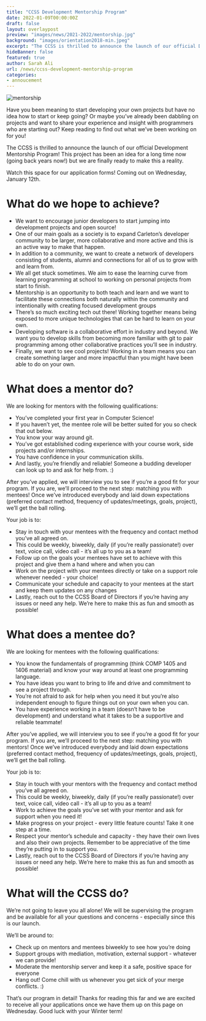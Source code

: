 ```yaml
---
title: "CCSS Development Mentorship Program"
date: 2022-01-09T00:00:00Z
draft: false
layout: overlaypost
preview: "images/news/2021-2022/mentorship.jpg"
background: "images/orientation2018-min.jpeg"
excerpt: "The CCSS is thrilled to announce the launch of our official Development Mentorship Program!"
hideBanner: false
featured: true
author: Sarah Ali
url: /news/ccss-development-mentorship-program
categories:
- annoucement
---
```


![mentorship](/images/news/2021-2022/mentorship.jpg)

Have you been meaning to start developing your own projects but have no idea how to start or keep going? Or maybe you’ve already been dabbling on projects and want to share your experience and insight with programmers who are starting out? Keep reading to find out what we’ve been working on for you! 

The CCSS is thrilled to announce the launch of our official Development Mentorship Program! This project has been an idea for a long time now (going back years now!) but we are finally ready to make this a reality. 

Watch this space for our application forms! Coming out on Wednesday, January 12th.

# What do we hope to achieve?

- We want to encourage junior developers to start jumping into development projects and open source!
- One of our main goals as a society is to expand Carleton’s developer community to be larger, more collaborative and more active and this is an active way to make that happen. 
- In addition to a community, we want to create a network of developers consisting of students, alumni and connections for all of us to grow with and learn from. 
- We all get stuck sometimes. We aim to ease the learning curve from learning programming at school to working on personal projects from start to finish.
- Mentorship is an opportunity to both teach and learn and we want to facilitate these connections both naturally within the community and intentionally with creating focused development groups
- There’s so much exciting tech out there! Working together means being exposed to more unique technologies that can be hard to learn on your own.
- Developing software is a collaborative effort in industry and beyond. We want you to develop skills from becoming more familiar with git to pair programming among other collaborative practices you’ll see in industry. 
- Finally, we want to see cool projects! Working in a team means you can create something larger and more impactful than you might have been able to do on your own.

# What does a mentor do?

We are looking for mentors with the following qualifications:

- You’ve completed your first year in Computer Science!
- If you haven’t yet, the mentee role will be better suited for you so check that out below.
- You know your way around git.
- You’ve got established coding experience with your course work, side projects and/or internships. 
- You have confidence in your communication skills.
- And lastly, you’re friendly and reliable! Someone a budding developer can look up to and ask for help from. :) 

After you’ve applied, we will interview you to see if you’re a good fit for your program. If you are, we’ll proceed to the next step: matching you with mentees! Once we’ve introduced everybody and laid down expectations (preferred contact method, frequency of updates/meetings, goals, project), we’ll get the ball rolling.

Your job is to:

- Stay in touch with your mentees with the frequency and contact method you’ve all agreed on.
- This could be weekly, biweekly, daily (if you’re really passionate!) over text, voice call, video call - it’s all up to you as a team!
- Follow up on the goals your mentees have set to achieve with this project and give them a hand where and when you can
- Work on the project with your mentees directly or take on a support role whenever needed - your choice!
- Communicate your schedule and capacity to your mentees at the start and keep them updates on any changes 
- Lastly, reach out to the CCSS Board of Directors if you’re having any issues or need any help. We’re here to make this as fun and smooth as possible!

# What does a mentee do?

We are looking for mentees with the following qualifications:

- You know the fundamentals of programming (think COMP 1405 and 1406 material) and know your way around at least one programming language.
- You have ideas you want to bring to life and drive and commitment to see a project through.
- You’re not afraid to ask for help when you need it but you’re also independent enough to figure things out on your own when you can.
- You have experience working in a team (doesn’t have to be development) and understand what it takes to be a supportive and reliable teammate!

After you’ve applied, we will interview you to see if you’re a good fit for your program. If you are, we’ll proceed to the next step: matching you with mentors! Once we’ve introduced everybody and laid down expectations (preferred contact method, frequency of updates/meetings, goals, project), we’ll get the ball rolling.

Your job is to:

- Stay in touch with your mentors with the frequency and contact method you’ve all agreed on.
- This could be weekly, biweekly, daily (if you’re really passionate!) over text, voice call, video call - it’s all up to you as a team!
- Work to achieve the goals you’ve set with your mentor and ask for support when you need it!
- Make progress on your project - every little feature counts! Take it one step at a time. 
- Respect your mentor’s schedule and capacity - they have their own lives and also their own projects. Remember to be appreciative of the time they’re putting in to support you.
- Lastly, reach out to the CCSS Board of Directors if you’re having any issues or need any help. We’re here to make this as fun and smooth as possible!

# What will the CCSS do?

We’re not going to leave you all alone! We will be supervising the program and be available for all your questions and concerns - especially since this is our launch.

We’ll be around to:

- Check up on mentors and mentees biweekly to see how you’re doing
- Support groups with mediation, motivation, external support - whatever we can provide!
- Moderate the mentorship server and keep it a safe, positive space for everyone
- Hang out! Come chill with us whenever you get sick of your merge conflicts. :) 


That’s our program in detail! Thanks for reading this far and we are excited to receive all your applications once we have them up on this page on Wednesday. Good luck with your Winter term!
